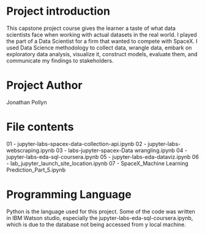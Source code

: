 # Project introduction
This capstone project course gives the learner a taste of what data scientists face when working with actual datasets in the real world. I played the part of a Data Scientist for a firm that wanted to compete with SpaceX. I used Data Science methodology to collect data, wrangle data, embark on exploratory data analysis, visualize it, construct models, evaluate them, and communicate my findings to stakeholders.
# Project Author
Jonathan Pollyn
# File contents
01 - jupyter-labs-spacex-data-collection-api.ipynb
02 - jupyter-labs-webscraping.ipynb
03 - labs-jupyter-spacex-Data wrangling.ipynb
04 - jupyter-labs-eda-sql-coursera.ipynb
05 - jupyter-labs-eda-dataviz.ipynb
06 - lab_jupyter_launch_site_location.ipynb
07 - SpaceX_Machine Learning Prediction_Part_5.ipynb
# Programming Language
Python is the language used for this project. Some of the code was written in IBM Watson studio, especially the jupyter-labs-eda-sql-coursera.ipynb, which is due to the database not being accessed from y local machine.
